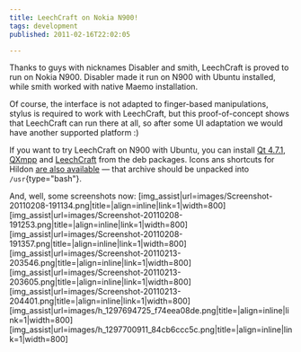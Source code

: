 ```yaml
---
title: LeechCraft on Nokia N900!
tags: development
published: 2011-02-16T22:02:05

---
```


Thanks to guys with nicknames Disabler and smith, LeechCraft is proved
to run on Nokia N900. Disabler made it run on N900 with Ubuntu
installed, while smith worked with native Maemo installation.

Of course, the interface is not adapted to finger-based manipulations,
stylus is required to work with LeechCraft, but this proof-of-concept
shows that LeechCraft can run there at all, so after some UI adaptation
we would have another supported platform :)

If you want to try LeechCraft on N900 with Ubuntu, you can install [Qt
4.7.1](/files/qt-everywhere-opensource-src_4.7.1-1_armel.deb),
[QXmpp](/files/qxmpp_0.2.92-git20110213_armel.deb) and
[LeechCraft](/files/leechcraft_20110213-1_armel.deb) from the deb
packages. Icons ans shortcuts for Hildon [are also
available](/files/leechcraft-n900-icons.zip) — that archive should be
unpacked into `/usr`{type="bash"}.

And, well, some screenshots now:
\[img\_assist|url=images/Screenshot-20110208-191134.png|title=|align=inline|link=1|width=800\]
\[img\_assist|url=images/Screenshot-20110208-191253.png|title=|align=inline|link=1|width=800\]
\[img\_assist|url=images/Screenshot-20110208-191357.png|title=|align=inline|link=1|width=800\]
\[img\_assist|url=images/Screenshot-20110213-203546.png|title=|align=inline|link=1|width=800\]
\[img\_assist|url=images/Screenshot-20110213-203605.png|title=|align=inline|link=1|width=800\]
\[img\_assist|url=images/Screenshot-20110213-204401.png|title=|align=inline|link=1|width=800\]
\[img\_assist|url=images/h\_1297694725\_f74eea08de.png|title=|align=inline|link=1|width=800\]
\[img\_assist|url=images/h\_1297700911\_84cb6ccc5c.png|title=|align=inline|link=1|width=800\]
